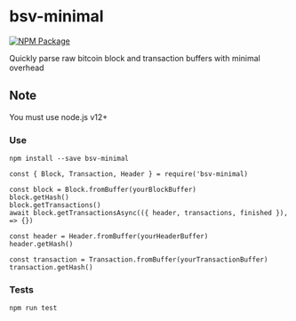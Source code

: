 # bsv-minimal

[![NPM Package](https://img.shields.io/npm/v/bsv-minimal.svg?style=flat-square)](https://www.npmjs.org/package/bsv-minimal)

Quickly parse raw bitcoin block and transaction buffers with minimal overhead

## Note

You must use node.js v12+

### Use

`npm install --save bsv-minimal`

```
const { Block, Transaction, Header } = require('bsv-minimal)

const block = Block.fromBuffer(yourBlockBuffer)
block.getHash()
block.getTransactions()
await block.getTransactionsAsync(({ header, transactions, finished }), => {})

const header = Header.fromBuffer(yourHeaderBuffer)
header.getHash()

const transaction = Transaction.fromBuffer(yourTransactionBuffer)
transaction.getHash()
```

### Tests

`npm run test`
